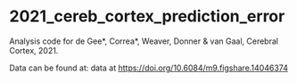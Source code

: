 # 2021_cereb_cortex_prediction_error

Analysis code for de Gee*, Correa*, Weaver, Donner & van Gaal, Cerebral Cortex, 2021.

Data can be found at: data at https://doi.org/10.6084/m9.figshare.14046374
